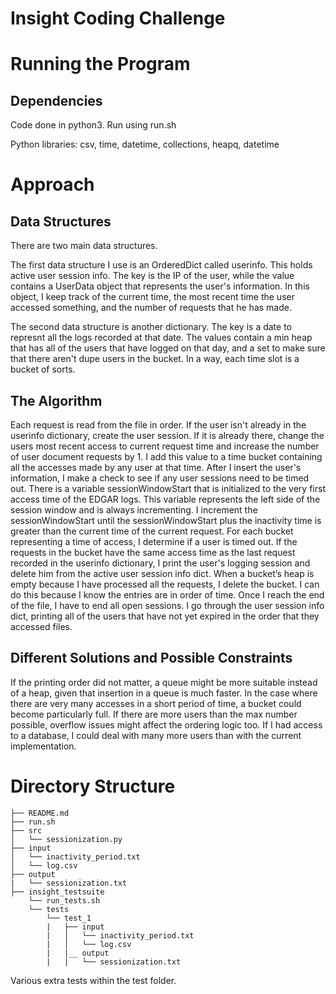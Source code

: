 # Insight Coding Challenge

# Running the Program

## Dependencies
Code done in python3. Run using run.sh

Python libraries: csv, time, datetime, collections, heapq, datetime
# Approach

## Data Structures
There are two main data structures.

The first data structure I use is an OrderedDict called userinfo. This holds active user session info. The key is the IP of the user, while the value contains a UserData object that represents the user's information. In this object, I keep track of the current time, the most recent time the user accessed something, and the number of requests that he has made.

The second data structure is another dictionary. The key is a date to represnt all the logs recorded at that date. The values contain a min heap that has all of the users that have logged on that day, and a set to make sure that there aren't dupe users in the bucket. In a way, each time slot is a bucket of sorts. 

## The Algorithm
Each request is read from the file in order. If the user isn't already in the userinfo dictionary, create the user session. If it is already there, change the users most recent access to current request time and increase the number of user document requests by 1. I add this value to a time bucket containing all the accesses made by any user at that time. After I insert the user's information, I make a check to see if any user sessions need to be timed out. There is a variable sessionWindowStart that is initialized to the very first access time of the EDGAR logs. This variable represents the left side of the session window and is always incrementing. I increment the sessionWindowStart until the sessionWindowStart plus the inactivity time is greater than the current time of the current request. For each bucket representing a time of access, I determine if a user is timed out. If the requests in the bucket have the same access time as the last request recorded  in the userinfo dictionary, I print the user's logging session and delete him from the active user session info dict. When a bucket’s heap is empty because I have processed all the requests, I delete the bucket. I can do this because I know the entries are in order of time. Once I reach the end of the file, I have to end all open sessions. I go through the user session info dict, printing all of the users that have not yet expired in the order that they accessed files.

## Different Solutions and Possible Constraints
If the printing order did not matter, a queue might be more suitable instead of a heap, given that insertion in a queue is much faster. In the case where there are very many accesses in a short period of time, a bucket could become particularly full. If there are more users than the max number possible, overflow issues might affect the ordering logic too. If I had access to a database, I could deal with many more users than with the current implementation.
# Directory Structure

    ├── README.md
    ├── run.sh
    ├── src
    │   └── sessionization.py
    ├── input
    │   └── inactivity_period.txt
    │   └── log.csv
    ├── output
    |   └── sessionization.txt
    ├── insight_testsuite
        └── run_tests.sh
        └── tests
            └── test_1
            |   ├── input
            |   │   └── inactivity_period.txt
            |   │   └── log.csv
            |   |__ output
            |   │   └── sessionization.txt

Various extra tests within the test folder.
